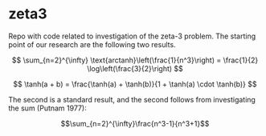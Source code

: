 # zeta3
Repo with code related to investigation of the zeta-3 problem. The starting
point of our research are the following two results.

$$
\sum_{n=2}^{\infty} \text{arctanh}\left(\frac{1}{n^3}\right) = \frac{1}{2} \log\left(\frac{3}{2}\right)
$$


$$
\tanh(a + b) = \frac{\tanh(a) + \tanh(b)}{1 + \tanh(a) \cdot \tanh(b)}
$$

The second is a standard result, and the second follows from investigating the sum (Putnam 1977):

$$\sum_{n=2}^{\infty}\frac{n^3-1}{n^3+1}$$
